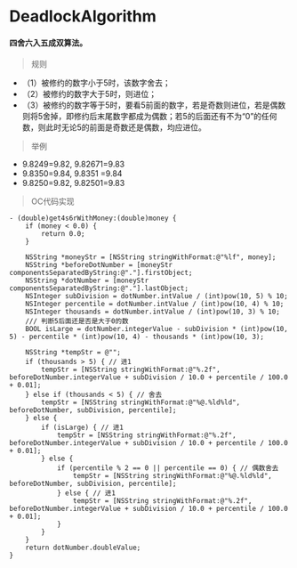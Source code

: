 # DeadlockAlgorithm
#### 四舍六入五成双算法。

> 规则

- （1）被修约的数字小于5时，该数字舍去；
- （2）被修约的数字大于5时，则进位；
- （3）被修约的数字等于5时，要看5前面的数字，若是奇数则进位，若是偶数则将5舍掉，即修约后末尾数字都成为偶数；若5的后面还有不为“0”的任何数，则此时无论5的前面是奇数还是偶数，均应进位。

> 举例

- 9.8249=9.82, 9.82671=9.83
- 9.8350=9.84, 9.8351 =9.84
- 9.8250=9.82, 9.82501=9.83

> OC代码实现

```
- (double)get4s6rWithMoney:(double)money {
    if (money < 0.0) {
        return 0.0;
    }
    
    NSString *moneyStr = [NSString stringWithFormat:@"%lf", money];
    NSString *beforeDotNumber = [moneyStr componentsSeparatedByString:@"."].firstObject;
    NSString *dotNumber = [moneyStr componentsSeparatedByString:@"."].lastObject;
    NSInteger subDivision = dotNumber.intValue / (int)pow(10, 5) % 10;
    NSInteger percentile = dotNumber.intValue / (int)pow(10, 4) % 10;
    NSInteger thousands = dotNumber.intValue / (int)pow(10, 3) % 10;
    /// 判断5后面还是否是大于0的数
    BOOL isLarge = dotNumber.integerValue - subDivision * (int)pow(10, 5) - percentile * (int)pow(10, 4) - thousands * (int)pow(10, 3);
    
    NSString *tempStr = @"";
    if (thousands > 5) { // 进1
        tempStr = [NSString stringWithFormat:@"%.2f", beforeDotNumber.integerValue + subDivision / 10.0 + percentile / 100.0 + 0.01];
    } else if (thousands < 5) { // 舍去
        tempStr = [NSString stringWithFormat:@"%@.%ld%ld", beforeDotNumber, subDivision, percentile];
    } else {
        if (isLarge) { // 进1
            tempStr = [NSString stringWithFormat:@"%.2f", beforeDotNumber.integerValue + subDivision / 10.0 + percentile / 100.0 + 0.01];
        } else {
            if (percentile % 2 == 0 || percentile == 0) { // 偶数舍去
                tempStr = [NSString stringWithFormat:@"%@.%ld%ld", beforeDotNumber, subDivision, percentile];
            } else { // 进1
                tempStr = [NSString stringWithFormat:@"%.2f", beforeDotNumber.integerValue + subDivision / 10.0 + percentile / 100.0 + 0.01];
            }
        }
    }
    return dotNumber.doubleValue;
}
```
